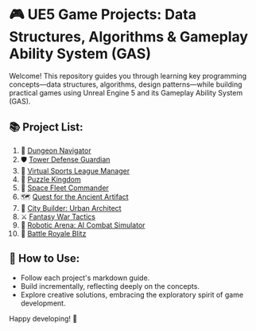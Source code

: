 
# 🎮 UE5 Game Projects: Data Structures, Algorithms & Gameplay Ability System (GAS)

Welcome! This repository guides you through learning key programming concepts—data structures, algorithms, design patterns—while building practical games using Unreal Engine 5 and its Gameplay Ability System (GAS).

## 📚 Project List:

1. 🏰 [Dungeon Navigator](projects/01_dungeon_navigator.md)
2. 🛡️ [Tower Defense Guardian](projects/02_tower_defense_guardian.md)
3. 🏅 [Virtual Sports League Manager](projects/03_virtual_sports_league_manager.md)
4. 🧩 [Puzzle Kingdom](projects/04_puzzle_kingdom.md)
5. 🚀 [Space Fleet Commander](projects/05_space_fleet_commander.md)
6. 🗺️ [Quest for the Ancient Artifact](projects/06_quest_for_artifact.md)
7. 🌆 [City Builder: Urban Architect](projects/07_city_builder.md)
8. ⚔️ [Fantasy War Tactics](projects/08_fantasy_war_tactics.md)
9. 🤖 [Robotic Arena: AI Combat Simulator](projects/09_robotic_arena.md)
10. 🏹 [Battle Royale Blitz](projects/10_battle_royale_blitz.md)

## 🧭 How to Use:

- Follow each project's markdown guide.
- Build incrementally, reflecting deeply on the concepts.
- Explore creative solutions, embracing the exploratory spirit of game development.

Happy developing! 🚀
